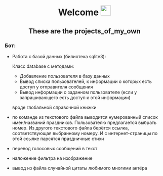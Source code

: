<h1 align="center"><a>Welcome</a> 
<img src="https://github.com/blackcater/blackcater/raw/main/images/Hi.gif" height="32"/></h1>
<h2 align="center">These are the projects_of_my_own</h2>

<h3>Бот:</h3>

- Работа с базой данных (билиотека sqlite3):

  Класс database с методами:
  * Добавление пользователя в базу данных
  * Вывод списка пользователей, к информации о которых есть доступ у отправителя сообщения
  * Вывод информации о заданном пользователе (если у запрашивающего есть доступ к этой информации)
    
  вроде глобальной справочной книжки
 - по команде из текстового файла выводится нумерованный список имён/названий праздников. Пользователю предлагается выбрать номер. Из другого текстового файла берётся ссылка, соответствующая выбранному номеру. И с интернет-страницы по этой ссылке парсятся праздничные стихи
 - перевод голосовых сообщений в текст
 - наложение фильтра на изображение
 - вывод из файла случайной цитаты любимого многими актёра
